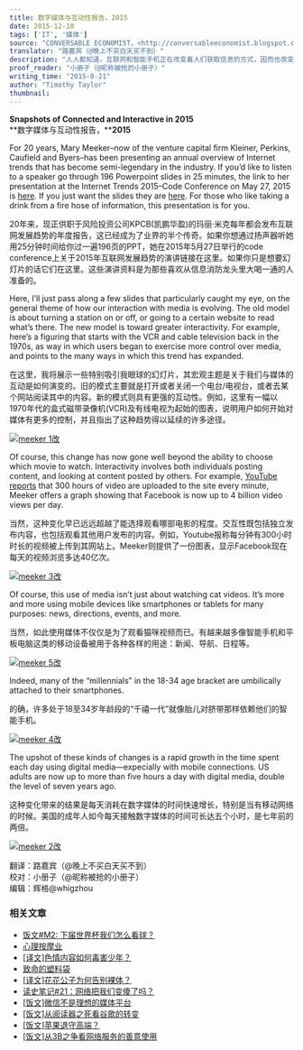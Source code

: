 ```yaml
---
title: 数字媒体与互动性报告，2015
date: 2015-12-10
tags: ['IT', '媒体']
source: "CONVERSABLE ECONOMIST，<http://conversableeconomist.blogspot.com/2015/08/snapshots-of-connected-and-interactive.html>"
translator: "路嘉宾（@晚上不买白天买不到）"
description: "人人都知道，互联网和智能手机正在改变着人们获取信息的方式，因而也改变着媒体的形态，然而，要了解这些改变的细节，以及它已达到了何种程度，需要很多数字，20年来，KPCB的Mary Meeker每年都会发表一份详尽报告，本文择要介绍了其中一部分数字和图表。"
proof_reader: "小册子（@昵称被抢的小册子）"
writing_time: "2015-8-21"
author: "Timothy Taylor"
thumbnail:
---
```


**Snapshots of Connected and Interactive in 2015**  
**数字媒体与互动性报告，****2015**

For 20 years, Mary Meeker–now of the venture capital firm Kleiner, Perkins, Caufield and Byers–has been presenting an annual overview of Internet trends that has become semi-legendary in the industry. If you’d like to listen to a speaker go through 196 Powerpoint slides in 25 minutes, the link to her presentation at the Internet Trends 2015–Code Conference on May 27, 2015 is [here](http://player.theplatform.com/p/PhfuRC/vNP4WUiQeJFa/select/xnkkwdLAeUn6?form=html&autoPlay=true&siteSectionId=recode_articles_main_vod). If you just want the slides they are [here](http://www.kpcb.com/internet-trends). For those who like taking a drink from a fire hose of information, this presentation is for you.

20年来，现正供职于风险投资公司KPCB(凯鹏华盈)的玛丽·米克每年都会发布互联网发展趋势的年度报告，这已经成为了业界的半个传奇。如果你想通过扬声器听她用25分钟时间给你过一遍196页的PPT，她在2015年5月27日举行的code conference上关于2015年互联网发展趋势的演讲链接在这里。如果你只是想要幻灯片的话它们在这里。这些演讲资料是为那些喜欢从信息消防龙头里大喝一通的人准备的。

Here, I’ll just pass along a few slides that particularly caught my eye, on the general theme of how our interaction with media is evolving. The old model is about turning a station on or off, or going to a certain website to read what’s there. The new model is toward greater interactivity. For example, here’s a figuring that starts with the VCR and cable television back in the 1970s, as way in which users began to exercise more control over media, and points to the many ways in which this trend has expanded.

在这里，我将展示一些特别吸引我眼球的幻灯片，其宏观主题是关于我们与媒体的互动是如何演变的。旧的模式主要就是打开或者关闭一个电台/电视台，或者去某个网站阅读其中的内容。新的模式则具有更强的互动性。例如，这里有一幅以1970年代的盒式磁带录像机(VCR)及有线电视为起始的图表，说明用户如何开始对媒体有更多的控制，并且指出了这种趋势得以延续的许多途径。

[![meeker 1改](https://headsalon.org/wordpress/wp-content/uploads/2015/12/meeker-1改-300x223.jpg)](https://headsalon.org/wordpress/wp-content/uploads/2015/12/meeker-1改.jpg)

Of course, this change has now gone well beyond the ability to choose which movie to watch. Interactivity involves both individuals posting content, and looking at content posted by others. For example, [YouTube reports](https://www.youtube.com/yt/press/statistics.html) that 300 hours of video are uploaded to the site every minute, Meeker offers a graph showing that Facebook is now up to 4 billion video views per day.

当然，这种变化早已远远超越了能选择观看哪部电影的程度。交互性既包括独立发布内容，也包括观看其他用户发布的内容。例如，Youtube报称每分钟有300小时时长的视频被上传到其网站上。Meeker则提供了一份图表，显示Facebook现在每天的视频浏览多达40亿次。

[![meeker 3改](https://headsalon.org/wordpress/wp-content/uploads/2015/12/meeker-3改-236x300.jpg)](https://headsalon.org/wordpress/wp-content/uploads/2015/12/meeker-3改.jpg)

Of course, this use of media isn’t just about watching cat videos. It’s more and more using mobile devices like smartphones or tablets for many purposes: news, directions, events, and more.

当然，如此使用媒体不仅仅是为了观看猫咪视频而已。有越来越多像智能手机和平板电脑这类的移动设备被用于各种各样的用途：新闻、导航、日程等。

[![meeker 5改](https://headsalon.org/wordpress/wp-content/uploads/2015/12/meeker-5改-300x207.jpg)](https://headsalon.org/wordpress/wp-content/uploads/2015/12/meeker-5改.jpg)

Indeed, many of the “millennials” in the 18-34 age bracket are umbilically attached to their smartphones.

的确，许多处于18至34岁年龄段的“千禧一代”就像胎儿对脐带那样依赖他们的智能手机。

[![meeker 4改](https://headsalon.org/wordpress/wp-content/uploads/2015/12/meeker-4改-300x201.jpg)](https://headsalon.org/wordpress/wp-content/uploads/2015/12/meeker-4改.jpg)

The upshot of these kinds of changes is a rapid growth in the time spent each day using digital media—expecially with mobile connections. US adults are now up to more than five hours a day with digital media, double the level of seven years ago.

这种变化带来的结果是每天消耗在数字媒体的时间快速增长，特别是当有移动网络的时候。美国的成年人如今每天接触数字媒体的时间可长达五个小时，是七年前的两倍。

[![meeker 2改](https://headsalon.org/wordpress/wp-content/uploads/2015/12/meeker-2改-300x201.jpg)](https://headsalon.org/wordpress/wp-content/uploads/2015/12/meeker-2改.jpg)


翻译：路嘉宾（@晚上不买白天买不到）  
校对：小册子（@昵称被抢的小册子）  
编辑：辉格@whigzhou


### 相关文章

* [饭文#M2: 下届世界杯我们怎么看球？](https://headsalon.org/archives/721.html "饭文#M2: 下届世界杯我们怎么看球？")
* [心理按摩业](https://headsalon.org/archives/7767.html "心理按摩业")
* [[译文]色情内容如何毒害少年？](https://headsalon.org/archives/7470.html "[译文]色情内容如何毒害少年？")
* [致命的塑料袋](https://headsalon.org/archives/7026.html "致命的塑料袋")
* [[译文]花花公子为何告别裸体？](https://headsalon.org/archives/6347.html "[译文]花花公子为何告别裸体？")
* [读史笔记#21：网络把我们变傻了吗？](https://headsalon.org/archives/5508.html "读史笔记#21：网络把我们变傻了吗？")
* [[饭文]微信不是理想的媒体平台](https://headsalon.org/archives/5020.html "[饭文]微信不是理想的媒体平台")
* [[饭文]从阅读器之死看谷歌的转变](https://headsalon.org/archives/4715.html "[饭文]从阅读器之死看谷歌的转变")
* [[饭文]苹果退守高端？](https://headsalon.org/archives/4485.html "[饭文]苹果退守高端？")
* [[饭文]从3B之争看网络服务的善意使用](https://headsalon.org/archives/4398.html "[饭文]从3B之争看网络服务的善意使用")
